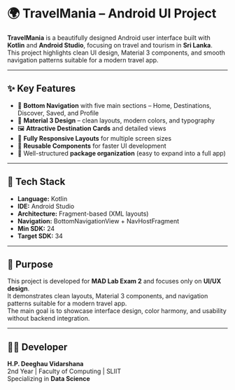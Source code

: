 # 🌍 TravelMania – Android UI Project

**TravelMania** is a beautifully designed Android user interface built with **Kotlin** and **Android Studio**, focusing on travel and tourism in **Sri Lanka**.  
This project highlights clean UI design, Material 3 components, and smooth navigation patterns suitable for a modern travel app.

---

## ✨ Key Features

- 🧭 **Bottom Navigation** with five main sections – Home, Destinations, Discover, Saved, and Profile  
- 🎨 **Material 3 Design** – clean layouts, modern colors, and typography  
- 🖼️ **Attractive Destination Cards** and detailed views  
- 🌅 **Fully Responsive Layouts** for multiple screen sizes  
- 🔄 **Reusable Components** for faster UI development  
- 🧩 Well-structured **package organization** (easy to expand into a full app)

---

## 🧱 Tech Stack

- **Language:** Kotlin  
- **IDE:** Android Studio  
- **Architecture:** Fragment-based (XML layouts)  
- **Navigation:** BottomNavigationView + NavHostFragment  
- **Min SDK:** 24  
- **Target SDK:** 34  

---

## 🎯 Purpose

This project is developed for **MAD Lab Exam 2** and focuses only on **UI/UX design**.  
It demonstrates clean layouts, Material 3 components, and navigation patterns suitable for a modern travel app.  
The main goal is to showcase interface design, color harmony, and usability without backend integration.

---

## 👨‍💻 Developer

**H.P. Deeghau Vidarshana**  
2nd Year | Faculty of Computing | SLIIT  
Specializing in **Data Science**
